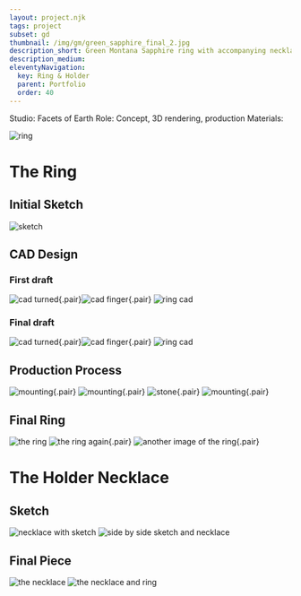 ```yaml
---
layout: project.njk
tags: project
subset: gd
thumbnail: /img/gm/green_sapphire_final_2.jpg
description_short: Green Montana Sapphire ring with accompanying necklace that can hold it while not being worn
description_medium:
eleventyNavigation:
  key: Ring & Holder
  parent: Portfolio
  order: 40
---
```


Studio: Facets of Earth
Role: Concept, 3D rendering, production
Materials:

![ring](/img/gm/necklace_and_ring.jpg)

# The Ring

## Initial Sketch

![sketch](/img/gm/green_sapphire_sketch.jpg)

## CAD Design

### First draft

![cad turned](/img/gm/green_sapphire_firstdraft_2.png){.pair}![cad finger](/img/gm/green_sapphire_firstdraft_3.png){.pair}
![ring cad](/img/gm/green_sapphire_firstdraft_1.png)

### Final draft

![cad turned](/img/gm/green_sapphire_finaldraft_2.png){.pair}![cad finger](/img/gm/green_sapphire_finaldraft_3.png){.pair}
![ring cad](/img/gm/green_sapphire_finaldraft_1.png)

## Production Process

![mounting](/img/gm/Green_sapphire_mounting_1.jpg){.pair} ![mounting](/img/gm/Green_sapphire_mounting_2.jpg){.pair}
![stone](/img/gm/Green_sapphire_stone_1.jpg){.pair} ![mounting](/img/gm/Green_sapphire_stone_2.jpg){.pair}

## Final Ring

![the ring](/img/gm/green_sapphire_final_2.jpg)
![the ring again](/img/gm/green_sapphire_final_3.jpg){.pair} ![another image of the ring](/img/gm/green_sapphire_final_1.jpg){.pair}

# The Holder Necklace

## Sketch

![necklace with sketch](/img/gm/necklace_sketch_2.jpg)
![side by side sketch and necklace](/img/gm/final_necklace_sketch.jpg)

## Final Piece

![the necklace](/img/gm/necklace_1.jpg)
![the necklace and ring](/img/gm/necklace_and_ring.jpg)
